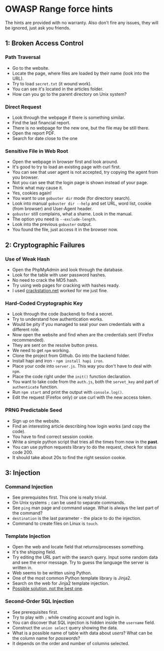 # OWASP Range force hints
The hints are provided with no warranty. Also don't fire any issues, they will be ignored,
just ask you friends.

## 1: Broken Access Control
### Path Traversal
- Go to the website.
- Locate the page, where files are loaded by their name (look into the URL).
- Try to load `secret.txt` (it wound work).
- You can see it's located in the articles folder.
- How can you go to the parent directory on Unix system?

### Direct Request
- Look through the webpage if there is something similar.
- Find the last financial report.
- There is no webpage for the new one, but the file may be still there.
- Open the report PDF.
- Search for date close to the one 

### Sensitive File in Web Root
- Open the webpage in browser first and look around.
- It's good to try to load an existing page with curl first.
- You can see that user agent is not accepted, try copying the agent from you browser.
- Not you can see that the login page is shown instead of your page.
- Think what may cause it.
- Yes, cookies again!
- You want to use `gobuster dir` mode (for directory search).
- Look into manual `gobuster dir --help` and set URL, word list, cookie (from browser) and User-Agent header.
- `gobuster` still complains, what a shame. Look in the manual.
- The option you need is `--exclude-length`.
- Look into the previous `gobuster` output.
- You found the file, just access it in the browser now.


## 2: Cryptographic Failures
### Use of Weak Hash
- Open the PhpMyAdmin and look through the database.
- Look for the table with user password hashes.
- No need to crack the MD5 hash.
- Try using web pages for cracking with hashes ready.
- I used [crackstation.net](https://crackstation.net) worked for me just fine.

### Hard-Coded Cryptographic Key
- Look through the code (backend) to find a secret.
- Try to understand how authentication works.
- Would be pity if you managed to seal your own credentials with a different role.
- Now open the website and find when are the credentials sent (Firefox recommended).
- They are sent on the resolve button press.
- We need to get `npm` working.
- Clone the project from Github. Go into the backend folder.
- Install hapi and iron - `npm install hapi iron`.
- Place your code into `server.js`. This way you don't have to deal with `npm`.
- Place the code right under the `init()` function declaration.
- You want to take code from the `auth.js`, both the `servet_key` and part of `authenticate` function.
- Run `npm start` and print the output with `console.log()`.
- Edit the request (Firefox only) or use curl with the new access token.

### PRNG Predictable Seed
- Sign up on the website.
- Find an interesting article describing how login works (and copy the code).
- You have to find correct session cookie.
- Write a simple python script that tries all the times from now in the **past**.
- You can use python requests library to do the request, check for status code 200.
- It should take about 20s to find the right session cookie.

## 3: Injection
### Command Injection
- See prerequisites first. This one is really trivial.
- On Unix systems `;` can be used to separate commands.
- See `ping` man page and command usage. What is always the last part of the command?
- `destination` is the last parameter - the place to do the injection.
- Command to create files on Linux is `touch`.

### Template Injection
- Open the web and locate field that returns/processes something.
- It's the shipping field.
- Try editing the URL part with the search query. Input some random data and see the error message. Try to guess the language the server is written in.
- Web seems to be written using Python.
- One of the most common Python template library is Jinja2.
- Search on the web for Jinja2 template injection.
- [Possible solution, not the best one](https://kleiber.me/blog/2021/10/31/python-flask-jinja2-ssti-example/).

### Second-Order SQL Injection
- See prerequisites first.
- Try to play with `;` while creating account and login in.
- You can discover that SQL injection is hidden inside the `username` field.
- Construct the `union select` query showing the data.
- What is a possible name of table with data about *users*? What can be the column name for *password*s?
- It depends on the order and number of columns selected.

